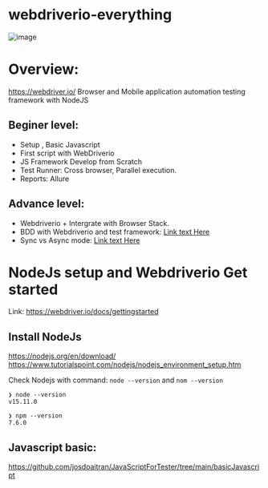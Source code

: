 # webdriverio-everything
![image](https://user-images.githubusercontent.com/17884068/147403460-8a51e402-c8b9-46a1-a217-313c58901d1a.png)

# Overview:
https://webdriver.io/
Browser and Mobile application automation testing framework with NodeJS

## Beginer level:

- Setup , Basic Javascript
- First script with WebDriverio
- JS Framework Develop from Scratch
- Test Runner: Cross browser, Parallel execution.
- Reports: Allure


## Advance level:

- Webdriverio + Intergrate with Browser Stack.
- BDD with Webdriverio and test framework: [Link text Here](https://webdriver.io/docs/frameworks/)
- Sync vs Async mode: [Link text Here](https://webdriver.io/docs/sync-vs-async/)


# NodeJs setup and Webdriverio Get started
Link: https://webdriver.io/docs/gettingstarted

## Install NodeJs
https://nodejs.org/en/download/
https://www.tutorialspoint.com/nodejs/nodejs_environment_setup.htm

Check Nodejs with command: `node --version` and `nom --version`

```
❯ node --version
v15.11.0

❯ npm --version
7.6.0

```

## Javascript basic:
https://github.com/josdoaitran/JavaScriptForTester/tree/main/basicJavascript

